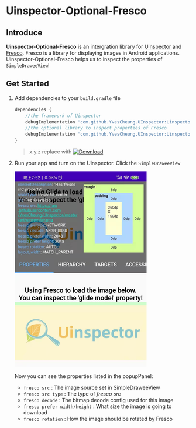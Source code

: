 # Uinspector-Optional-Fresco

## Introduce 

**Uinspector-Optional-Fresco** is an intergration library for [Uinspector](https://github.com/YvesCheung/UInspector) and [Fresco](https://github.com/facebook/fresco).
Fresco is a library for displaying images in Android applications. 
Uinspector-Optional-Fresco helps us to inspect the properties of `SimpleDraweeView`!

## Get Started

1. Add dependencies to your `build.gradle` file

    ```groovy
    dependencies {
        //the framework of Uinspector
        debugImplementation 'com.github.YvesCheung.UInspector:Uinspector:x.y.z'
        //the optional library to inspect properties of Fresco
        debugImplementation 'com.github.YvesCheung.UInspector:Uinspector-optional-fresco:x.y.z'
    }
    ```
    
    > x.y.z replace with [![Download](https://api.bintray.com/packages/yvescheung/maven/UInspector/images/download.svg)](https://bintray.com/yvescheung/maven/UInspector/_latestVersion)


2. Run your app and turn on the Uinspector. Click the `SimpleDraweeView`
 
    <img src="https://raw.githubusercontent.com/YvesCheung/UInspector/2.x/art/fresco.jpg" alt="Inspect Fresco" width="360">
    
    Now you can see the properties listed in the popupPanel:
    
    - `fresco src` : The image source set in SimpleDraweeView
    - `fresco src type` : The type of *fresco src*
    - `fresco decode` : The bitmap decode config used for this image
    - `fresco prefer width/height` : What size the image is going to download
    - `fresco rotation` : How the image should be rotated by Fresco